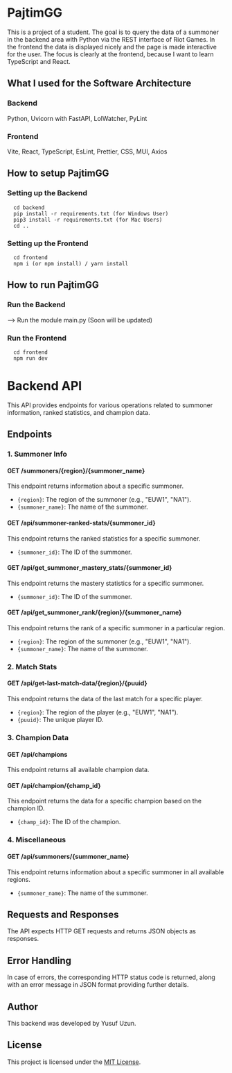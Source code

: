 # PajtimGG
This is a project of a student. The goal is to query the data of a summoner in the backend area with Python via the REST interface of Riot Games. 
In the frontend the data is displayed nicely and the page is made interactive for the user. The focus is clearly at the frontend, because I want to 
learn TypeScript and React.

## What I used for the Software Architecture
### Backend 
Python, Uvicorn with FastAPI, LolWatcher, PyLint
### Frontend
Vite, React, TypeScript, EsLint, Prettier, CSS, MUI, Axios

## How to setup PajtimGG
### Setting up the Backend 
```
  cd backend 
  pip install -r requirements.txt (for Windows User) 
  pip3 install -r requirements.txt (for Mac Users)
  cd .. 
```
### Setting up the Frontend
```
  cd frontend 
  npm i (or npm install) / yarn install
```

## How to run PajtimGG
### Run the Backend
--> Run the module main.py (Soon will be updated) 

### Run the Frontend
```
  cd frontend 
  npm run dev 
```

# Backend API

This API provides endpoints for various operations related to summoner information, ranked statistics, and champion data.

## Endpoints

### 1. Summoner Info

#### GET /summoners/{region}/{summoner_name}

This endpoint returns information about a specific summoner.

- `{region}`: The region of the summoner (e.g., "EUW1", "NA1").
- `{summoner_name}`: The name of the summoner.

#### GET /api/summoner-ranked-stats/{summoner_id}

This endpoint returns the ranked statistics for a specific summoner.

- `{summoner_id}`: The ID of the summoner.

#### GET /api/get_summoner_mastery_stats/{summoner_id}

This endpoint returns the mastery statistics for a specific summoner.

- `{summoner_id}`: The ID of the summoner.

#### GET /api/get_summoner_rank/{region}/{summoner_name}

This endpoint returns the rank of a specific summoner in a particular region.

- `{region}`: The region of the summoner (e.g., "EUW1", "NA1").
- `{summoner_name}`: The name of the summoner.

### 2. Match Stats

#### GET /api/get-last-match-data/{region}/{puuid}

This endpoint returns the data of the last match for a specific player.

- `{region}`: The region of the player (e.g., "EUW1", "NA1").
- `{puuid}`: The unique player ID.

### 3. Champion Data

#### GET /api/champions

This endpoint returns all available champion data.

#### GET /api/champion/{champ_id}

This endpoint returns the data for a specific champion based on the champion ID.

- `{champ_id}`: The ID of the champion.

### 4. Miscellaneous

#### GET /api/summoners/{summoner_name}

This endpoint returns information about a specific summoner in all available regions.

- `{summoner_name}`: The name of the summoner.

## Requests and Responses

The API expects HTTP GET requests and returns JSON objects as responses.

## Error Handling

In case of errors, the corresponding HTTP status code is returned, along with an error message in JSON format providing further details.

## Author

This backend was developed by Yusuf Uzun.

## License

This project is licensed under the [MIT License](https://opensource.org/licenses/MIT).
